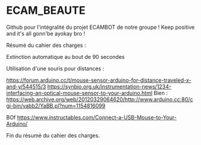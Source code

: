 # ECAM_BEAUTE
Github pour l'intégralité du projet ECAMBOT de notre groupe !
Keep positive and it's all gonn'be ayokay bro !

Résumé du cahier des charges :

  Extinction automatique au bout de 90 secondes 

  Utilisation d'une souris pour distances :

https://forum.arduino.cc/t/mouse-sensor-arduino-for-distance-traveled-x-and-y/544515/3
https://synbio.org.uk/instrumentation-news/1234-interfacing-an-optical-mouse-sensor-to-your-arduino.html
Bien : https://web.archive.org/web/20120329064620/http://www.arduino.cc:80/cgi-bin/yabb2/YaBB.pl?num=1154816099

BOf https://www.instructables.com/Connect-a-USB-Mouse-to-Your-Arduino/


Fin du résumé du cahier des charges.
